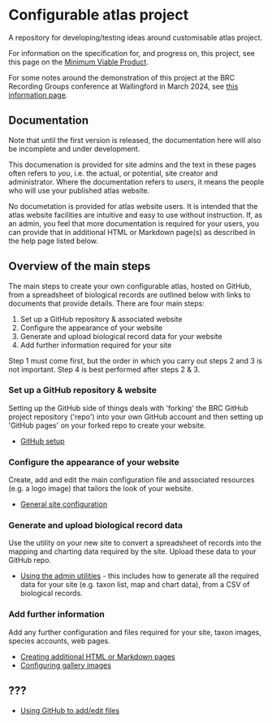 # Configurable atlas project

A repository for developing/testing ideas around customisable atlas project.

For information on the specification for, and progress on, this project, see this page on the [Minimum Viable Product](./core/docs/mvp.md).

For some notes around the demonstration of this project at the BRC Recording Groups conference at Wallingford in March 2024, see [this information page](./core/docs/conf2024.md).

## Documentation

Note that until the first version is released, the documentation here will also be incomplete and under development.

This documenation is provided for site admins and the text in these pages often refers to *you*, i.e. the actual, or potential, site creator and administrator. Where the documentation refers to *users*, it means the people who will use your published atlas website.

No documetation is provided for atlas website users. It is intended that the atlas website facilities are intuitive and easy to use without instruction. If, as an admin, you feel that more documentation is required for your users, you can provide that in additional HTML or Markdown page(s) as described in the help page listed below.

## Overview of the main steps
The main steps to create your own configurable atlas, hosted on GitHub, from a spreadsheet of biological records are outlined below with links to documents that provide details. There are four main steps:

1. Set up a GitHub repository & associated website
2. Configure the appearance of your website
3. Generate and upload biological record data for your website
4. Add further information required for your site

Step 1 must come first, but the order in which you carry out steps 2 and 3 is not important. Step 4 is best performed after steps 2 & 3.

### Set up a GitHub repository & website
Setting up the GitHub side of things deals with 'forking' the BRC GitHub project repository ('repo') into your own GitHub account and then setting up 'GitHub pages' on your forked repo to create your website.
- [GitHub setup](./core/docs/docs-github-setup.md)
### Configure the appearance of your website
Create, add and edit the main configuration file and associated resources (e.g. a logo image) that tailors the look of your website.
- [General site configuration](./core/docs/docs-site-config.md)
### Generate and upload biological record data
Use the utility on your new site to convert a spreadsheet of records into the mapping and charting data required by the site. Upload these data to your GitHub repo.
- [Using the admin utilities](./core/docs/docs-admin-utilities.md) - this includes how to generate all the required data for your site (e.g. taxon list, map and chart data), from a CSV of biological records.
### Add further information 
Add any further configuration and  files required for your site, taxon images, species accounts, web pages.
- [Creating additional HTML or Markdown pages](./core/docs/docs-additional-pages.md)
- [Configuring gallery images](./core/docs/docs-image-gallery.md)

## ???
- [Using GitHub to add/edit files](./core/docs/docs-add-edit-config.md)




